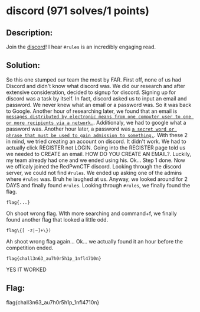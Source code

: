 # discord (971 solves/1 points)
## Description:
Join the [discord](https://discord.gg/25fu2Xd)! I hear `#rules` is an incredibly engaging read.

## Solution:
So this one stumped our team the most by FAR. First off, none of us had Discord and didn't know what discord was. We did our research and after extensive consideration, decided to signup for discord. Signing up for discord was a task by itself. In fact, discord asked us to input an email and password. We never knew what an email or a password was. So it was back to Google. Another hour of researching later, we found that an email is [`messages distributed by electronic means from one computer user to one or more recipients via a network.`](https://www.google.com/search?q=whats+an+email&oq=whats+an+email&aqs=chrome..69i57j0i10l2j0l7.1355j0j1&sourceid=chrome&ie=UTF-8). Additionaly, we had to google what a password was. Another hour later, a password was [`a secret word or phrase that must be used to gain admission to something.`](https://www.google.com/search?q=whats+a+password&ei=BGTvYJDPIYKstQbAoI3wCw&oq=whats+a+password&gs_lcp=Cgdnd3Mtd2l6EAMyBggAEAcQHjIGCAAQBxAeMgYIABAHEB4yBggAEAcQHjIGCAAQBxAeMgYIABAHEB4yCAgAEAcQChAeMgYIABAHEB4yBggAEAcQHjIGCAAQBxAeOgcIABBHELADSgQIQRgAUOIDWOIDYIMFaABwA3gAgAGAAogBhAOSAQUwLjEuMZgBAKABAaoBB2d3cy13aXrIAQjAAQE&sclient=gws-wiz&ved=0ahUKEwiQ4Zn_zOPxAhUCVs0KHUBQA74Q4dUDCA4&uact=5). With these 2 in mind, we tried creating an account on discord. It didn't work. We had to actually click REGISTER not LOGIN. Going into the REGISTER page told us we needed to CREATE an email. HOW DO YOU CREATE AN EMAIL?. Luckily, my team already had one and we ended using his. Ok... Step 1 done. Now we officaly joined the RedPwnCTF discord. Looking through the discord server, we could not find `#rules`. We ended up asking one of the admins where `#rules` was. Bruh he laughed at us. Anyway, we looked around for 2 DAYS and finally found `#rules`. Looking through `#rules`, we finally found the flag.
```
flag{...}
```
Oh shoot wrong flag. 
WIth more searching and command+f, we finally found another flag that looked a little odd.
```
flag\{[ -z|~]+\})
```
Ah shoot wrong flag again...
Ok... we actually found it an hour before the competition ended.
```
flag{chall3n63_au7h0r5h1p_1nfl4710n}
```
YES IT WORKED

## Flag:
flag{chall3n63_au7h0r5h1p_1nfl4710n}
